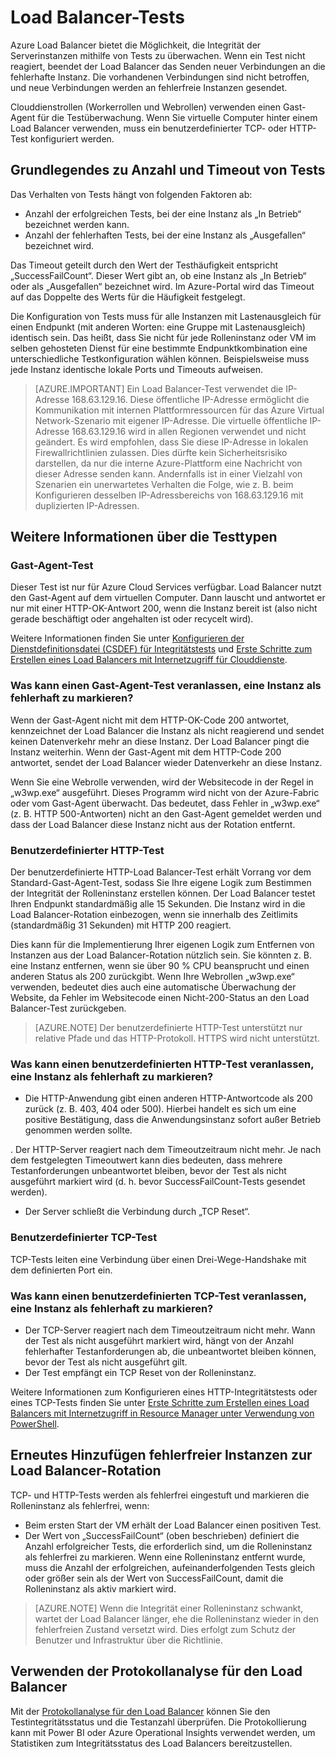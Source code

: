 <properties
  pageTitle="Benutzerdefinierte Load Balancer-Tests und Überwachen des Integritätsstatus | Microsoft Azure"
  description="Erfahren Sie, wie Sie mit benutzerdefinierten Tests für Azure Load Balancer Instanzen hinter einem Load Balancer überwachen."
  services="load-balancer"
  documentationCenter="na"
  authors="sdwheeler"
  manager="carmonm"
  editor=""
  tags="azure-resource-manager"
/>
<tags
  ms.service="load-balancer"
  ms.devlang="na"
  ms.topic="article"
  ms.tgt_pltfrm="na"
  ms.workload="infrastructure-services"
  ms.date="08/25/2016"
  ms.author="sewhee" />

# Load Balancer-Tests

Azure Load Balancer bietet die Möglichkeit, die Integrität der Serverinstanzen mithilfe von Tests zu überwachen. Wenn ein Test nicht reagiert, beendet der Load Balancer das Senden neuer Verbindungen an die fehlerhafte Instanz. Die vorhandenen Verbindungen sind nicht betroffen, und neue Verbindungen werden an fehlerfreie Instanzen gesendet.

Clouddienstrollen (Workerrollen und Webrollen) verwenden einen Gast-Agent für die Testüberwachung. Wenn Sie virtuelle Computer hinter einem Load Balancer verwenden, muss ein benutzerdefinierter TCP- oder HTTP-Test konfiguriert werden.

## Grundlegendes zu Anzahl und Timeout von Tests

Das Verhalten von Tests hängt von folgenden Faktoren ab:

- Anzahl der erfolgreichen Tests, bei der eine Instanz als „In Betrieb“ bezeichnet werden kann.
- Anzahl der fehlerhaften Tests, bei der eine Instanz als „Ausgefallen“ bezeichnet wird.

Das Timeout geteilt durch den Wert der Testhäufigkeit entspricht „SuccessFailCount“. Dieser Wert gibt an, ob eine Instanz als „In Betrieb“ oder als „Ausgefallen“ bezeichnet wird. Im Azure-Portal wird das Timeout auf das Doppelte des Werts für die Häufigkeit festgelegt.

Die Konfiguration von Tests muss für alle Instanzen mit Lastenausgleich für einen Endpunkt (mit anderen Worten: eine Gruppe mit Lastenausgleich) identisch sein. Das heißt, dass Sie nicht für jede Rolleninstanz oder VM im selben gehosteten Dienst für eine bestimmte Endpunktkombination eine unterschiedliche Testkonfiguration wählen können. Beispielsweise muss jede Instanz identische lokale Ports und Timeouts aufweisen.


>[AZURE.IMPORTANT] Ein Load Balancer-Test verwendet die IP-Adresse 168.63.129.16. Diese öffentliche IP-Adresse ermöglicht die Kommunikation mit internen Plattformressourcen für das Azure Virtual Network-Szenario mit eigener IP-Adresse. Die virtuelle öffentliche IP-Adresse 168.63.129.16 wird in allen Regionen verwendet und nicht geändert. Es wird empfohlen, dass Sie diese IP-Adresse in lokalen Firewallrichtlinien zulassen. Dies dürfte kein Sicherheitsrisiko darstellen, da nur die interne Azure-Plattform eine Nachricht von dieser Adresse senden kann. Andernfalls ist in einer Vielzahl von Szenarien ein unerwartetes Verhalten die Folge, wie z. B. beim Konfigurieren desselben IP-Adressbereichs von 168.63.129.16 mit duplizierten IP-Adressen.

## Weitere Informationen über die Testtypen

### Gast-Agent-Test

Dieser Test ist nur für Azure Cloud Services verfügbar. Load Balancer nutzt den Gast-Agent auf dem virtuellen Computer. Dann lauscht und antwortet er nur mit einer HTTP-OK-Antwort 200, wenn die Instanz bereit ist (also nicht gerade beschäftigt oder angehalten ist oder recycelt wird).

Weitere Informationen finden Sie unter [Konfigurieren der Dienstdefinitionsdatei (CSDEF) für Integritätstests](https://msdn.microsoft.com/library/azure/jj151530.asp) und [Erste Schritte zum Erstellen eines Load Balancers mit Internetzugriff für Clouddienste](load-balancer-get-started-internet-classic-cloud.md#check-load-balancer-health-status-for-cloud-services).

### Was kann einen Gast-Agent-Test veranlassen, eine Instanz als fehlerhaft zu markieren?

Wenn der Gast-Agent nicht mit dem HTTP-OK-Code 200 antwortet, kennzeichnet der Load Balancer die Instanz als nicht reagierend und sendet keinen Datenverkehr mehr an diese Instanz. Der Load Balancer pingt die Instanz weiterhin. Wenn der Gast-Agent mit dem HTTP-Code 200 antwortet, sendet der Load Balancer wieder Datenverkehr an diese Instanz.

Wenn Sie eine Webrolle verwenden, wird der Websitecode in der Regel in „w3wp.exe“ ausgeführt. Dieses Programm wird nicht von der Azure-Fabric oder vom Gast-Agent überwacht. Das bedeutet, dass Fehler in „w3wp.exe“ (z. B. HTTP 500-Antworten) nicht an den Gast-Agent gemeldet werden und dass der Load Balancer diese Instanz nicht aus der Rotation entfernt.

### Benutzerdefinierter HTTP-Test

Der benutzerdefinierte HTTP-Load Balancer-Test erhält Vorrang vor dem Standard-Gast-Agent-Test, sodass Sie Ihre eigene Logik zum Bestimmen der Integrität der Rolleninstanz erstellen können. Der Load Balancer testet Ihren Endpunkt standardmäßig alle 15 Sekunden. Die Instanz wird in die Load Balancer-Rotation einbezogen, wenn sie innerhalb des Zeitlimits (standardmäßig 31 Sekunden) mit HTTP 200 reagiert.

Dies kann für die Implementierung Ihrer eigenen Logik zum Entfernen von Instanzen aus der Load Balancer-Rotation nützlich sein. Sie könnten z. B. eine Instanz entfernen, wenn sie über 90 % CPU beansprucht und einen anderen Status als 200 zurückgibt. Wenn Ihre Webrollen „w3wp.exe“ verwenden, bedeutet dies auch eine automatische Überwachung der Website, da Fehler im Websitecode einen Nicht-200-Status an den Load Balancer-Test zurückgeben.

>[AZURE.NOTE] Der benutzerdefinierte HTTP-Test unterstützt nur relative Pfade und das HTTP-Protokoll. HTTPS wird nicht unterstützt.

### Was kann einen benutzerdefinierten HTTP-Test veranlassen, eine Instanz als fehlerhaft zu markieren?

- Die HTTP-Anwendung gibt einen anderen HTTP-Antwortcode als 200 zurück (z. B. 403, 404 oder 500). Hierbei handelt es sich um eine positive Bestätigung, dass die Anwendungsinstanz sofort außer Betrieb genommen werden sollte.

. Der HTTP-Server reagiert nach dem Timeoutzeitraum nicht mehr. Je nach dem festgelegten Timeoutwert kann dies bedeuten, dass mehrere Testanforderungen unbeantwortet bleiben, bevor der Test als nicht ausgeführt markiert wird (d. h. bevor SuccessFailCount-Tests gesendet werden).
- 	Der Server schließt die Verbindung durch „TCP Reset“.

### Benutzerdefinierter TCP-Test

TCP-Tests leiten eine Verbindung über einen Drei-Wege-Handshake mit dem definierten Port ein.

### Was kann einen benutzerdefinierten TCP-Test veranlassen, eine Instanz als fehlerhaft zu markieren?

- Der TCP-Server reagiert nach dem Timeoutzeitraum nicht mehr. Wann der Test als nicht ausgeführt markiert wird, hängt von der Anzahl fehlerhafter Testanforderungen ab, die unbeantwortet bleiben können, bevor der Test als nicht ausgeführt gilt.
- Der Test empfängt ein TCP Reset von der Rolleninstanz.

Weitere Informationen zum Konfigurieren eines HTTP-Integritätstests oder eines TCP-Tests finden Sie unter [Erste Schritte zum Erstellen eines Load Balancers mit Internetzugriff in Resource Manager unter Verwendung von PowerShell](load-balancer-get-started-internet-arm-ps.md#create-lb-rules-nat-rules-a-probe-and-a-load-balancer).

## Erneutes Hinzufügen fehlerfreier Instanzen zur Load Balancer-Rotation

TCP- und HTTP-Tests werden als fehlerfrei eingestuft und markieren die Rolleninstanz als fehlerfrei, wenn:

- Beim ersten Start der VM erhält der Load Balancer einen positiven Test.
- Der Wert von „SuccessFailCount“ (oben beschrieben) definiert die Anzahl erfolgreicher Tests, die erforderlich sind, um die Rolleninstanz als fehlerfrei zu markieren. Wenn eine Rolleninstanz entfernt wurde, muss die Anzahl der erfolgreichen, aufeinanderfolgenden Tests gleich oder größer sein als der Wert von SuccessFailCount, damit die Rolleninstanz als aktiv markiert wird.

>[AZURE.NOTE] Wenn die Integrität einer Rolleninstanz schwankt, wartet der Load Balancer länger, ehe die Rolleninstanz wieder in den fehlerfreien Zustand versetzt wird. Dies erfolgt zum Schutz der Benutzer und Infrastruktur über die Richtlinie.

## Verwenden der Protokollanalyse für den Load Balancer

Mit der [Protokollanalyse für den Load Balancer](load-balancer-monitor-log.md) können Sie den Testintegritätsstatus und die Testanzahl überprüfen. Die Protokollierung kann mit Power BI oder Azure Operational Insights verwendet werden, um Statistiken zum Integritätsstatus des Load Balancers bereitzustellen.

<!---HONumber=AcomDC_0921_2016-->